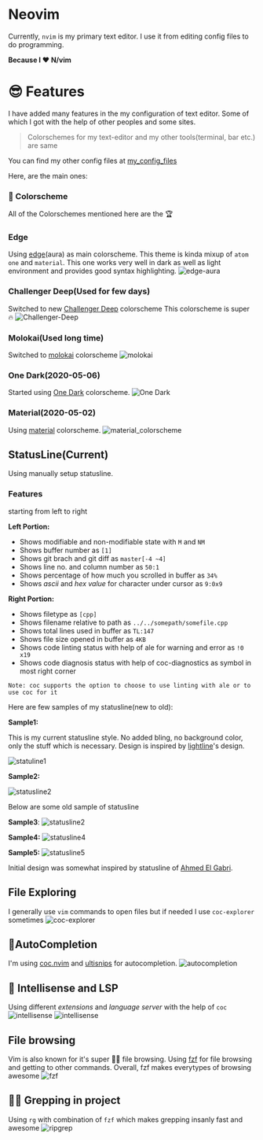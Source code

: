 # Neovim

Currently, `nvim` is my primary text editor. I use it from editing config files
to do programming.

**Because I ♥️  N/vim**


# 😎 Features

I have added many features in the my configuration of text editor. Some of which
I got with the help of other peoples and some sites.

> Colorschemes for my text-editor and my other tools(terminal, bar etc.) are same

You can find my other config files at [my_config_files](https://github.com/coolabhays/my-config-files)

Here, are the main ones:


### 🎨 Colorscheme

All of the Colorschemes mentioned here are the 🏆

### Edge
Using [edge](https://github.com/sainnhe/edge)(aura) as main colorscheme. This theme is kinda mixup of `atom one` and `material`. This one works very well in dark as well as light environment and provides good syntax highlighting.
![edge-aura](./sshots/edge-aura.png)

### Challenger Deep(Used for few days)
Switched to new [Challenger Deep](https://github.com/challenger-deep-theme/vim) colorscheme
This colorscheme is super 🔥
![Challenger-Deep](sshots/challenger_deep.png)

### Molokai(Used long time)
Switched to [molokai](https://github.com/tomasr/molokai) colorscheme
![molokai](sshots/molokai_scheme.png)

### One Dark(2020-05-06)
Started using [One Dark](https://github.com/joshdick/onedark.vim) colorscheme.
![One Dark](sshots/onedark.png)

### Material(2020-05-02)

Using [material](https://github.com/kaicataldo/material.vim) colorscheme.
![material_colorscheme](sshots/material_scheme.png)


## StatusLine(Current)

Using manually setup statusline.

### Features

starting from left to right

**Left Portion:**

* Shows modifiable and non-modifiable state with `M` and `NM`
* Shows buffer number as `[1]`
* Shows git brach and git diff as `master[-4 ~4]`
* Shows line no. and column number as `50:1`
* Shows percentage of how much you scrolled in buffer as `34%`
* Shows _ascii_ and _hex value_ for character under cursor as `9:0x9`

**Right Portion:**

* Shows filetype as `[cpp]`
* Shows filename relative to path as `../../somepath/somefile.cpp`
* Shows total lines used in buffer as `TL:147`
* Shows file size opened in buffer as `4KB`
* Shows code linting status with help of ale for warning and error as `!0 x19`
* Shows code diagnosis status with help of coc-diagnostics as symbol in most right corner

`Note: coc supports the option to choose to use linting with ale or to use coc for it`

Here are few samples of my statusline(new to old):

**Sample1:**

This is my current statusline style. No added bling, no background color, only the stuff which is necessary. Design is inspired by [lightline](https://github.com/itchyny/lightline.vim)'s design.

![statuline1](./sshots/cur_statusline1.png)

**Sample2:**

![statusline2](./sshots/cur_statusline2.png)

Below are some old sample of statusline

**Sample3**:
![statusline2](sshots/cur_statusline3.png)

**Sample4:**
![statusline4](sshots/cur_statusline4.png)

**Sample5:**
![statusline5](sshots/cur_statusline5.png)

Initial design was somewhat inspired by statusline of [Ahmed El Gabri](https://gabri.me/blog/diy-vim-statusline).

## File Exploring

I generally use `vim` commands to open files but if needed I use `coc-explorer` sometimes
![coc-explorer](sshots/coc-explorer.png)


## 👾AutoCompletion

I'm using [coc.nvim](https://github.com/neoclide/coc.nvim) and
[ultisnips](https://github.com/sirver/UltiSnips) for autocompletion.
![autocompletion](sshots/autocompletion.png)


## 👾 Intellisense and LSP

Using different _extensions_ and _language server_ with the help of `coc`
![intellisense](sshots/intellisense1.png)
![intellisense](sshots/intellisense2.png)


## File browsing

Vim is also known for it's super 🏃‍♂️  file browsing.
Using [fzf](https://github.com/junegunn/fzf.vim) for file browsing and getting to other commands.
Overall, fzf makes everytypes of browsing awesome
![fzf](sshots/fzf_files.png)


## 🦸‍♂️ Grepping in project

Using `rg` with combination of `fzf` which makes grepping insanly fast and awesome
![ripgrep](sshots/ripgrep.png)
